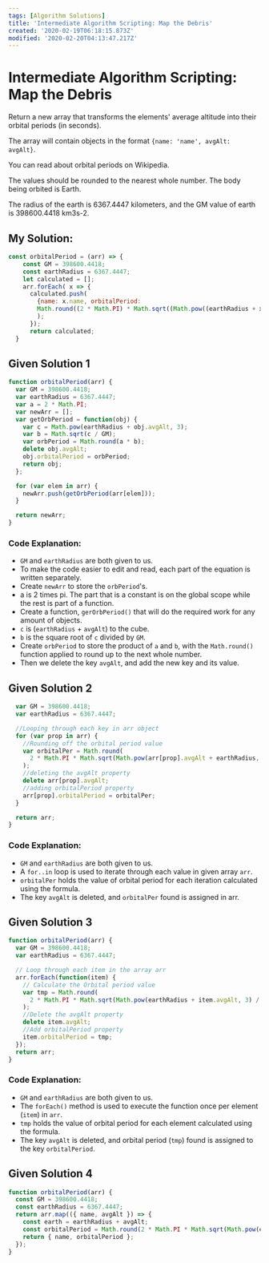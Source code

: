 ```yaml
---
tags: [Algorithm Solutions]
title: 'Intermediate Algorithm Scripting: Map the Debris'
created: '2020-02-19T06:18:15.873Z'
modified: '2020-02-20T04:13:47.217Z'
---
```


Intermediate Algorithm Scripting: Map the Debris
================================================

Return a new array that transforms the elements' average altitude into their orbital periods (in seconds).

The array will contain objects in the format ```{name: 'name', avgAlt: avgAlt}```.

You can read about orbital periods on Wikipedia.

The values should be rounded to the nearest whole number. The body being orbited is Earth.

The radius of the earth is 6367.4447 kilometers, and the GM value of earth is 398600.4418 km3s-2.

My Solution:
------------
``` Javascript
const orbitalPeriod = (arr) => {
    const GM = 398600.4418;
    const earthRadius = 6367.4447;
    let calculated = [];
    arr.forEach( x => {
      calculated.push(
        {name: x.name, orbitalPeriod: 
        Math.round((2 * Math.PI) * Math.sqrt((Math.pow((earthRadius + x.avgAlt),3))/GM))}
        );
      });
      return calculated;
  }
```

Given Solution 1
----------------
``` Javascript
function orbitalPeriod(arr) {
  var GM = 398600.4418;
  var earthRadius = 6367.4447;
  var a = 2 * Math.PI;
  var newArr = [];
  var getOrbPeriod = function(obj) {
    var c = Math.pow(earthRadius + obj.avgAlt, 3);
    var b = Math.sqrt(c / GM);
    var orbPeriod = Math.round(a * b);
    delete obj.avgAlt;
    obj.orbitalPeriod = orbPeriod;
    return obj;
  };

  for (var elem in arr) {
    newArr.push(getOrbPeriod(arr[elem]));
  }

  return newArr;
}
```
### Code Explanation:
* ```GM``` and ```earthRadius``` are both given to us.
* To make the code easier to edit and read, each part of the equation is written separately.
* Create ```newArr``` to store the ```orbPeriod```'s.
* a is 2 times pi. The part that is a constant is on the global scope while the rest is part of a function.
* Create a function, ```gerOrbPeriod()``` that will do the required work for any amount of objects.
* ```c``` is (```earthRadius``` + ```avgAlt```) to the cube.
* ```b``` is the square root of ```c``` divided by ```GM```.
* Create ```orbPeriod``` to store the product of ```a``` and ```b```, with the ```Math.round()``` function applied to round up to the next whole number.
* Then we delete the key ```avgAlt```, and add the new key and its value.


Given Solution 2
----------------
``` Javascript
  var GM = 398600.4418;
  var earthRadius = 6367.4447;

  //Looping through each key in arr object
  for (var prop in arr) {
    //Rounding off the orbital period value
    var orbitalPer = Math.round(
      2 * Math.PI * Math.sqrt(Math.pow(arr[prop].avgAlt + earthRadius, 3) / GM)
    );
    //deleting the avgAlt property
    delete arr[prop].avgAlt;
    //adding orbitalPeriod property
    arr[prop].orbitalPeriod = orbitalPer;
  }

  return arr;
}
```
### Code Explanation:
* ```GM``` and ```earthRadius``` are both given to us.
* A ```for..in``` loop is used to iterate through each value in given array ```arr```.
* ```orbitalPer``` holds the value of orbital period for each iteration calculated using the formula.
* The key ```avgAlt``` is deleted, and ```orbitalPer``` found is assigned in arr.

Given Solution 3
----------------
``` Javascript
function orbitalPeriod(arr) {
  var GM = 398600.4418;
  var earthRadius = 6367.4447;

  // Loop through each item in the array arr
  arr.forEach(function(item) {
    // Calculate the Orbital period value
    var tmp = Math.round(
      2 * Math.PI * Math.sqrt(Math.pow(earthRadius + item.avgAlt, 3) / GM)
    );
    //Delete the avgAlt property
    delete item.avgAlt;
    //Add orbitalPeriod property
    item.orbitalPeriod = tmp;
  });
  return arr;
}
```
### Code Explanation:
* ```GM``` and ```earthRadius``` are both given to us.
* The ```forEach()``` method is used to execute the function once per element (```item```) in ```arr```.
* ```tmp``` holds the value of orbital period for each element calculated using the formula.
* The key ```avgAlt``` is deleted, and orbital period (```tmp```) found is assigned to the key ```orbitalPeriod```.

Given Solution 4
----------------
``` Javascript
function orbitalPeriod(arr) {
  const GM = 398600.4418;
  const earthRadius = 6367.4447;
  return arr.map(({ name, avgAlt }) => {
    const earth = earthRadius + avgAlt;
    const orbitalPeriod = Math.round(2 * Math.PI * Math.sqrt(Math.pow(earth, 3)/GM));
    return { name, orbitalPeriod };
  });
}
```

